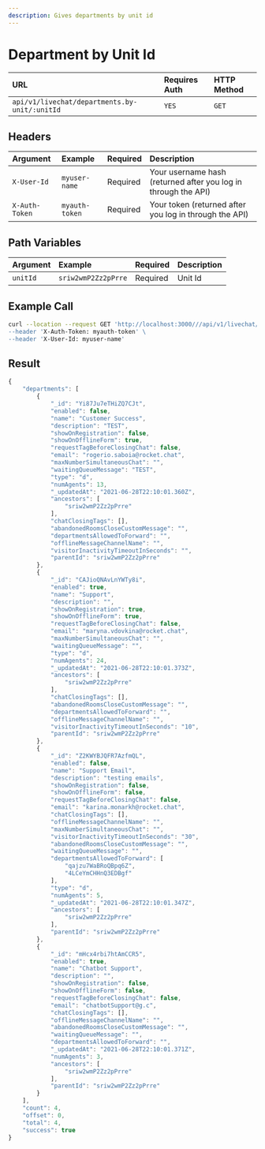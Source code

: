 ```yaml
---
description: Gives departments by unit id
---
```


# Department by Unit Id

| URL | Requires Auth | HTTP Method |
| :--- | :--- | :--- |
| `api/v1/livechat/departments.by-unit/:unitId` | `YES` | `GET` |

## Headers

| Argument | Example | Required | Description |
| :--- | :--- | :--- | :--- |
| `X-User-Id` | `myuser-name` | Required | Your username hash \(returned after you log in through the API\) |
| `X-Auth-Token` | `myauth-token` | Required | Your token \(returned after you log in through the API\) |

## Path Variables

| Argument | Example | Required | Description |
| :--- | :--- | :--- | :--- |
| `unitId` | `sriw2wmP2Zz2pPrre` | Required | Unit Id |

## Example Call

```bash
curl --location --request GET 'http://localhost:3000///api/v1/livechat/departments.by-unit/:unitId \
--header 'X-Auth-Token: myauth-token' \
--header 'X-User-Id: myuser-name'
```

## Result

```javascript
{
    "departments": [
        {
            "_id": "Yi87Ju7eTHiZQ7CJt",
            "enabled": false,
            "name": "Customer Success",
            "description": "TEST",
            "showOnRegistration": false,
            "showOnOfflineForm": true,
            "requestTagBeforeClosingChat": false,
            "email": "rogerio.saboia@rocket.chat",
            "maxNumberSimultaneousChat": "",
            "waitingQueueMessage": "TEST",
            "type": "d",
            "numAgents": 13,
            "_updatedAt": "2021-06-28T22:10:01.360Z",
            "ancestors": [
                "sriw2wmP2Zz2pPrre"
            ],
            "chatClosingTags": [],
            "abandonedRoomsCloseCustomMessage": "",
            "departmentsAllowedToForward": "",
            "offlineMessageChannelName": "",
            "visitorInactivityTimeoutInSeconds": "",
            "parentId": "sriw2wmP2Zz2pPrre"
        },
        {
            "_id": "CAJioQNAvLnYWTy8i",
            "enabled": true,
            "name": "Support",
            "description": "",
            "showOnRegistration": true,
            "showOnOfflineForm": true,
            "requestTagBeforeClosingChat": false,
            "email": "maryna.vdovkina@rocket.chat",
            "maxNumberSimultaneousChat": "",
            "waitingQueueMessage": "",
            "type": "d",
            "numAgents": 24,
            "_updatedAt": "2021-06-28T22:10:01.373Z",
            "ancestors": [
                "sriw2wmP2Zz2pPrre"
            ],
            "chatClosingTags": [],
            "abandonedRoomsCloseCustomMessage": "",
            "departmentsAllowedToForward": "",
            "offlineMessageChannelName": "",
            "visitorInactivityTimeoutInSeconds": "10",
            "parentId": "sriw2wmP2Zz2pPrre"
        },
        {
            "_id": "Z2KWYBJQFR7AzfmQL",
            "enabled": false,
            "name": "Support Email",
            "description": "testing emails",
            "showOnRegistration": false,
            "showOnOfflineForm": false,
            "requestTagBeforeClosingChat": false,
            "email": "karina.monarkh@rocket.chat",
            "chatClosingTags": [],
            "offlineMessageChannelName": "",
            "maxNumberSimultaneousChat": "",
            "visitorInactivityTimeoutInSeconds": "30",
            "abandonedRoomsCloseCustomMessage": "",
            "waitingQueueMessage": "",
            "departmentsAllowedToForward": [
                "qajzu7WaBRoQBpq6Z",
                "4LCeYmCHHnQ3EDBgf"
            ],
            "type": "d",
            "numAgents": 5,
            "_updatedAt": "2021-06-28T22:10:01.347Z",
            "ancestors": [
                "sriw2wmP2Zz2pPrre"
            ],
            "parentId": "sriw2wmP2Zz2pPrre"
        },
        {
            "_id": "mHcx4rbi7htAmCCR5",
            "enabled": true,
            "name": "Chatbot Support",
            "description": "",
            "showOnRegistration": false,
            "showOnOfflineForm": false,
            "requestTagBeforeClosingChat": false,
            "email": "chatbotSupport@g.c",
            "chatClosingTags": [],
            "offlineMessageChannelName": "",
            "abandonedRoomsCloseCustomMessage": "",
            "waitingQueueMessage": "",
            "departmentsAllowedToForward": "",
            "_updatedAt": "2021-06-28T22:10:01.371Z",
            "numAgents": 3,
            "ancestors": [
                "sriw2wmP2Zz2pPrre"
            ],
            "parentId": "sriw2wmP2Zz2pPrre"
        }
    ],
    "count": 4,
    "offset": 0,
    "total": 4,
    "success": true
}
```

